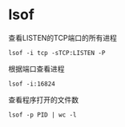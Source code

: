 # lsof

查看LISTEN的TCP端口的所有进程

```纯文本
lsof -i tcp -sTCP:LISTEN -P
```

根据端口查看进程

```纯文本
lsof -i:16824
```

查看程序打开的文件数

```纯文本
lsof -p PID | wc -l
```
